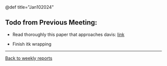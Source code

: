 @def title="Jan102024"
## Todo from Previous Meeting:

 - Read thoroughly this paper that approaches davis:
   [link](https://arxiv.org/pdf/2111.06265v1.pdf)

 - Finish itk wrapping

----


[Back to weekly reports](/Reports)
